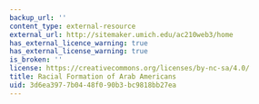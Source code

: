 ```yaml
---
backup_url: ''
content_type: external-resource
external_url: http://sitemaker.umich.edu/ac210web3/home
has_external_licence_warning: true
has_external_license_warning: true
is_broken: ''
license: https://creativecommons.org/licenses/by-nc-sa/4.0/
title: Racial Formation of Arab Americans
uid: 3d6ea397-7b04-48f0-90b3-bc9818bb27ea
---
```

